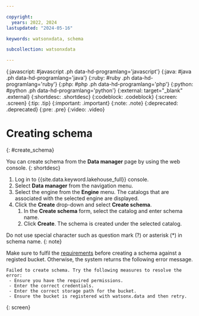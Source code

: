 ```yaml
---

copyright:
  years: 2022, 2024
lastupdated: "2024-05-16"

keywords: watsonxdata, schema

subcollection: watsonxdata

---
```


{:javascript: #javascript .ph data-hd-programlang='javascript'}
{:java: #java .ph data-hd-programlang='java'}
{:ruby: #ruby .ph data-hd-programlang='ruby'}
{:php: #php .ph data-hd-programlang='php'}
{:python: #python .ph data-hd-programlang='python'}
{:external: target="_blank" .external}
{:shortdesc: .shortdesc}
{:codeblock: .codeblock}
{:screen: .screen}
{:tip: .tip}
{:important: .important}
{:note: .note}
{:deprecated: .deprecated}
{:pre: .pre}
{:video: .video}

# Creating schema
{: #create_schema}

You can create schema from the **Data manager** page by using the web console.
{: shortdesc}

1. Log in to {{site.data.keyword.lakehouse_full}} console.
1. Select **Data manager** from the navigation menu.
1. Select the engine from the **Engine** menu. The catalogs that are associated with the selected engine are displayed.
1. Click the **Create** drop-down and select **Create schema**.
    1. In the **Create schema** form, select the catalog and enter schema name.
    1. Click **Create**. The schema is created under the selected catalog.

Do not use special character such as question mark (?) or asterisk (*) in schema name.
{: note}

Make sure to fulfil the [requirements](watsonxdata?topic=watsonxdata-reg_bucket#important_info) before creating a schema against a registed bucket. Otherwise, the system returns the following error message.

```text
Failed to create schema. Try the following measures to resolve the error:
 - Ensure you have the required permissions.
 - Enter the correct credentials.
 - Enter the correct storage path for the bucket.
 - Ensure the bucket is registered with watsonx.data and then retry.
```
{: screen}
